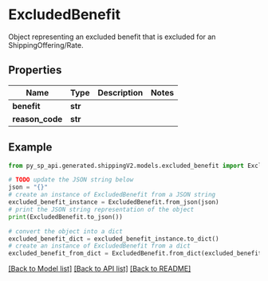 # ExcludedBenefit

Object representing an excluded benefit that is excluded for an ShippingOffering/Rate.

## Properties

Name | Type | Description | Notes
------------ | ------------- | ------------- | -------------
**benefit** | **str** |  | 
**reason_code** | **str** |  | 

## Example

```python
from py_sp_api.generated.shippingV2.models.excluded_benefit import ExcludedBenefit

# TODO update the JSON string below
json = "{}"
# create an instance of ExcludedBenefit from a JSON string
excluded_benefit_instance = ExcludedBenefit.from_json(json)
# print the JSON string representation of the object
print(ExcludedBenefit.to_json())

# convert the object into a dict
excluded_benefit_dict = excluded_benefit_instance.to_dict()
# create an instance of ExcludedBenefit from a dict
excluded_benefit_from_dict = ExcludedBenefit.from_dict(excluded_benefit_dict)
```
[[Back to Model list]](../README.md#documentation-for-models) [[Back to API list]](../README.md#documentation-for-api-endpoints) [[Back to README]](../README.md)


